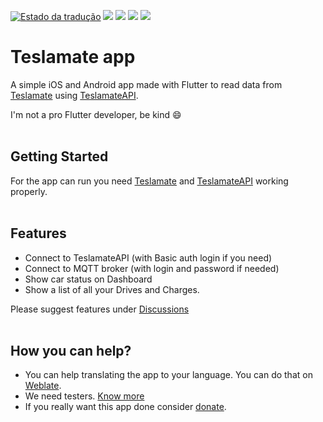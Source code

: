 [<img src="https://hosted.weblate.org/widgets/teslamate-app/-/main/svg-badge.svg" alt="Estado da tradução" />](https://hosted.weblate.org/engage/teslamate-app/) <img src="https://img.shields.io/github/license/leonelfaugusto/teslamate_flutter_app" /> <img src="https://img.shields.io/github/issues/leonelfaugusto/teslamate_flutter_app" /> <img src="https://img.shields.io/github/v/release/leonelfaugusto/teslamate_flutter_app?include_prereleases" /> [<img src="https://img.shields.io/badge/donate-PayPal-blue" />](https://www.paypal.com/donate/?business=BKWJCHJJENBTL&no_recurring=0&currency_code=EUR)

# Teslamate app

A simple iOS and Android app made with Flutter to read data from [Teslamate](https://github.com/adriankumpf/teslamate) using [TeslamateAPI](https://github.com/tobiasehlert/teslamateapi).

I'm not a pro Flutter developer, be kind 😄 
<br><br>
## Getting Started

For the app can run you need [Teslamate](https://github.com/adriankumpf/teslamate) and [TeslamateAPI](https://github.com/tobiasehlert/teslamateapi) working properly.
<br><br>
## Features
- Connect to TeslamateAPI (with Basic auth login if you need)
- Connect to MQTT broker (with login and password if needed)
- Show car status on Dashboard
- Show a list of all your Drives and Charges.

Please suggest features under [Discussions](https://github.com/leonelfaugusto/teslamate_flutter_app/discussions)
<br><br>
## How you can help?
- You can help translating the app to your language. You can do that on [Weblate](https://hosted.weblate.org/projects/teslamate-app/).
- We need testers. [Know more](https://github.com/leonelfaugusto/teslamate_flutter_app/discussions/9)
- If you really want this app done consider [donate](https://www.paypal.com/donate/?business=BKWJCHJJENBTL&no_recurring=0&currency_code=EUR). 
